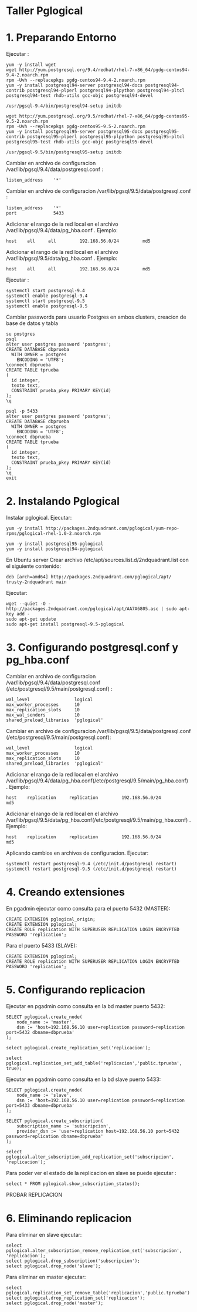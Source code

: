 # Taller Pglogical
# 1. Preparando Entorno
Ejecutar :
```
yum -y install wget
wget http://yum.postgresql.org/9.4/redhat/rhel-7-x86_64/pgdg-centos94-9.4-2.noarch.rpm
rpm -Uvh --replacepkgs pgdg-centos94-9.4-2.noarch.rpm
yum -y install postgresql94-server postgresql94-docs postgresql94-contrib postgresql94-plperl postgresql94-plpython postgresql94-pltcl postgresql94-test rhdb-utils gcc-objc postgresql94-devel

/usr/pgsql-9.4/bin/postgresql94-setup initdb

wget http://yum.postgresql.org/9.5/redhat/rhel-7-x86_64/pgdg-centos95-9.5-2.noarch.rpm
rpm -Uvh --replacepkgs pgdg-centos95-9.5-2.noarch.rpm
yum -y install postgresql95-server postgresql95-docs postgresql95-contrib postgresql95-plperl postgresql95-plpython postgresql95-pltcl postgresql95-test rhdb-utils gcc-objc postgresql95-devel

/usr/pgsql-9.5/bin/postgresql95-setup initdb
```
Cambiar en archivo de configuracion /var/lib/pgsql/9.4/data/postgresql.conf :
```
listen_address    '*'
```
Cambiar en archivo de configuracion /var/lib/pgsql/9.5/data/postgresql.conf :
```
listen_address    '*'
port              5433
```
Adicionar el rango de la red local en el archivo /var/lib/pgsql/9.4/data/pg_hba.conf . Ejemplo:
```
host    all		all     	192.168.56.0/24         md5
```
Adicionar el rango de la red local en el archivo /var/lib/pgsql/9.5/data/pg_hba.conf . Ejemplo:
```
host    all		all     	192.168.56.0/24         md5
```
Ejecutar :
```
systemctl start postgresql-9.4
systemctl enable postgresql-9.4
systemctl start postgresql-9.5
systemctl enable postgresql-9.5
```
Cambiar passwords para usuario Postgres en ambos clusters, creacion de base de datos y tabla

```
su postgres
psql
alter user postgres password 'postgres';
CREATE DATABASE dbprueba
  WITH OWNER = postgres
    ENCODING = 'UTF8';
\connect dbprueba
CREATE TABLE tprueba
(
  id integer,
  texto text,
  CONSTRAINT prueba_pkey PRIMARY KEY(id)
);
\q

psql -p 5433
alter user postgres password 'postgres';
CREATE DATABASE dbprueba
  WITH OWNER = postgres
    ENCODING = 'UTF8';
\connect dbprueba
CREATE TABLE tprueba
(
  id integer,
  texto text,
  CONSTRAINT prueba_pkey PRIMARY KEY(id)
);
\q
exit
```
# 2. Instalando Pglogical
Instalar pglogical. Ejecutar:

```
yum -y install http://packages.2ndquadrant.com/pglogical/yum-repo-rpms/pglogical-rhel-1.0-2.noarch.rpm

yum -y install postgresql95-pglogical
yum -y install postgresql94-pglogical
```
En Ubuntu server
Crear archivo /etc/apt/sources.list.d/2ndquadrant.list con el siguiente contenido:
```
deb [arch=amd64] http://packages.2ndquadrant.com/pglogical/apt/ trusty-2ndquadrant main
```

Ejecutar:

```
wget --quiet -O - http://packages.2ndquadrant.com/pglogical/apt/AA7A6805.asc | sudo apt-key add -
sudo apt-get update
sudo apt-get install postgresql-9.5-pglogical
```

# 3. Configurando postgresql.conf y pg_hba.conf
Cambiar en archivo de configuracion /var/lib/pgsql/9.4/data/postgresql.conf (/etc/postgresql/9.5/main/postgresql.conf) :
```
wal_level                 logical 
max_worker_processes      10 
max_replication_slots     10 
max_wal_senders           10 
shared_preload_libraries  'pglogical'
```

Cambiar en archivo de configuracion /var/lib/pgsql/9.5/data/postgresql.conf (/etc/postgresql/9.5/main/postgresql.conf):
```
wal_level                 logical 
max_worker_processes      10 
max_replication_slots     10 
shared_preload_libraries  'pglogical'
```
Adicionar el rango de la red local en el archivo /var/lib/pgsql/9.4/data/pg_hba.conf(/etc/postgresql/9.5/main/pg_hba.conf) . Ejemplo:
```
host    replication		replication     	192.168.56.0/24         md5
```
Adicionar el rango de la red local en el archivo /var/lib/pgsql/9.5/data/pg_hba.conf(/etc/postgresql/9.5/main/pg_hba.conf) . Ejemplo:
```
host    replication		replication     	192.168.56.0/24         md5
```
Aplicando cambios en archivos de configuracion. Ejecutar:
```
systemctl restart postgresql-9.4 (/etc/init.d/postgresql restart)
systemctl restart postgresql-9.5 (/etc/init.d/postgresql restart)
```

# 4. Creando extensiones
En pgadmin ejecutar como consulta para el puerto 5432 (MASTER):
```
CREATE EXTENSION pglogical_origin;
CREATE EXTENSION pglogical;
CREATE ROLE replication WITH SUPERUSER REPLICATION LOGIN ENCRYPTED PASSWORD 'replication';
```

Para el puerto 5433 (SLAVE):
```
CREATE EXTENSION pglogical;
CREATE ROLE replication WITH SUPERUSER REPLICATION LOGIN ENCRYPTED PASSWORD 'replication';
```
# 5. Configurando replicacion

Ejecutar en pgadmin como consulta en la bd master puerto 5432:
```
SELECT pglogical.create_node(
    node_name := 'master',
    dsn := 'host=192.168.56.10 user=replication password=replication port=5432 dbname=dbprueba'
);

select pglogical.create_replication_set('replicacion');

select pglogical.replication_set_add_table('replicacion','public.tprueba', true);
```

Ejecutar en pgadmin como consulta en la bd slave puerto 5433:
```
SELECT pglogical.create_node(
    node_name := 'slave',
    dsn := 'host=192.168.56.10 user=replication password=replication port=5433 dbname=dbprueba'
);

SELECT pglogical.create_subscription(
    subscription_name := 'subscripcion',
    provider_dsn := 'user=replication host=192.168.56.10 port=5432 password=replication dbname=dbprueba' 
);

select pglogical.alter_subscription_add_replication_set('subscripcion', 'replicacion');
```

Para poder ver el estado de la replicacion en slave se puede ejecutar :
```
select * FROM pglogical.show_subscription_status();
```

PROBAR REPLICACION

# 6. Eliminando replicacion
Para eliminar en slave ejecutar:
```
select pglogical.alter_subscription_remove_replication_set('subscripcion', 'replicacion');
select pglogical.drop_subscription('subscripcion');
select pglogical.drop_node('slave');
```
Para eliminar en master ejecutar:
```
select pglogical.replication_set_remove_table('replicacion','public.tprueba')
select pglogical.drop_replication_set('replicacion'); 
select pglogical.drop_node('master');
```

